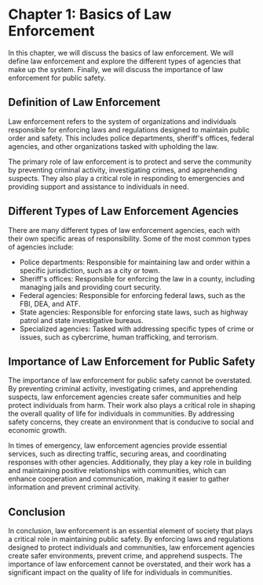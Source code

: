 Chapter 1: Basics of Law Enforcement
====================================

In this chapter, we will discuss the basics of law enforcement. We will define law enforcement and explore the different types of agencies that make up the system. Finally, we will discuss the importance of law enforcement for public safety.

Definition of Law Enforcement
-----------------------------

Law enforcement refers to the system of organizations and individuals responsible for enforcing laws and regulations designed to maintain public order and safety. This includes police departments, sheriff's offices, federal agencies, and other organizations tasked with upholding the law.

The primary role of law enforcement is to protect and serve the community by preventing criminal activity, investigating crimes, and apprehending suspects. They also play a critical role in responding to emergencies and providing support and assistance to individuals in need.

Different Types of Law Enforcement Agencies
-------------------------------------------

There are many different types of law enforcement agencies, each with their own specific areas of responsibility. Some of the most common types of agencies include:

* Police departments: Responsible for maintaining law and order within a specific jurisdiction, such as a city or town.
* Sheriff's offices: Responsible for enforcing the law in a county, including managing jails and providing court security.
* Federal agencies: Responsible for enforcing federal laws, such as the FBI, DEA, and ATF.
* State agencies: Responsible for enforcing state laws, such as highway patrol and state investigative bureaus.
* Specialized agencies: Tasked with addressing specific types of crime or issues, such as cybercrime, human trafficking, and terrorism.

Importance of Law Enforcement for Public Safety
-----------------------------------------------

The importance of law enforcement for public safety cannot be overstated. By preventing criminal activity, investigating crimes, and apprehending suspects, law enforcement agencies create safer communities and help protect individuals from harm. Their work also plays a critical role in shaping the overall quality of life for individuals in communities. By addressing safety concerns, they create an environment that is conducive to social and economic growth.

In times of emergency, law enforcement agencies provide essential services, such as directing traffic, securing areas, and coordinating responses with other agencies. Additionally, they play a key role in building and maintaining positive relationships with communities, which can enhance cooperation and communication, making it easier to gather information and prevent criminal activity.

Conclusion
----------

In conclusion, law enforcement is an essential element of society that plays a critical role in maintaining public safety. By enforcing laws and regulations designed to protect individuals and communities, law enforcement agencies create safer environments, prevent crime, and apprehend suspects. The importance of law enforcement cannot be overstated, and their work has a significant impact on the quality of life for individuals in communities.
